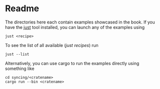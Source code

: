 # Readme

The directories here each contain examples showcased in the book. If you have the [just](https://just.systems/) tool installed, you can launch any of the examples using

```shell
just <recipe>
```

To see the list of all available (_just recipes_) run

```shell
just --list
```

Alternatively, you can use cargo to run the examples directly using something like

```shell
cd syncing/<cratename>
cargo run --bin <cratename>
```
